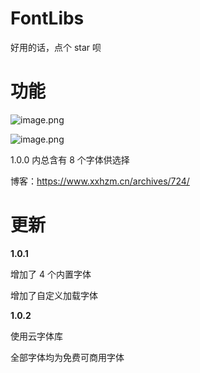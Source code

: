 # FontLibs

好用的话，点个 star 呗

# 功能

![image.png](https://www.xxhzm.cn/usr/uploads/2022/08/1308830172.png)

![image.png](https://www.xxhzm.cn/usr/uploads/2022/08/1488637537.png)

1.0.0 内总含有 8 个字体供选择

博客：https://www.xxhzm.cn/archives/724/

# 更新

**1.0.1**

增加了 4 个内置字体

增加了自定义加载字体

**1.0.2**

使用云字体库

全部字体均为免费可商用字体
